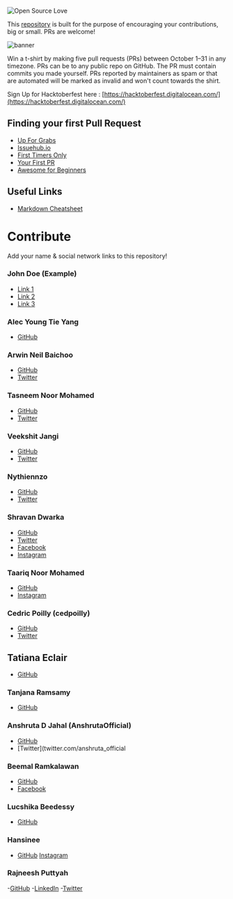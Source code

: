 ![Open Source Love](https://img.shields.io/badge/Open%20Source-%E2%9D%A4-pink.svg)

This [repository](https://github.com/Front-End-Coders-Mauritius/hacktoberfestmu-2019) is built for the purpose of encouraging your contributions, big or small. PRs are welcome!

![banner](https://github.com/Front-End-Coders-Mauritius/hacktoberfestmu-2019/raw/master/assets/hacktoberfest_banner.png)


Win a t-shirt by making five pull requests (PRs) between October 1–31 in any timezone. PRs can be to any public repo on GitHub. The PR must contain commits you made yourself. PRs reported by maintainers as spam or that are automated will be marked as invalid and won't count towards the shirt.

Sign Up for Hacktoberfest here : [https://hacktoberfest.digitalocean.com/](https://hacktoberfest.digitalocean.com/)

## Finding your first Pull Request
- [Up For Grabs](https://up-for-grabs.net/)
- [Issuehub.io](http://issuehub.io/)
- [First Timers Only](https://www.firsttimersonly.com/)
- [Your First PR](http://yourfirstpr.github.io/)
- [Awesome for Beginners](https://github.com/mungell/awesome-for-beginners)

## Useful Links
- [Markdown Cheatsheet](https://github.com/adam-p/markdown-here/wiki/Markdown-Cheatsheet)


# Contribute
Add your name & social network links to this repository!

### John Doe (Example)
 - [Link 1](www.example.com)
 - [Link 2](www.example.com) 
 - [Link 3](www.example.com)
 
 ### Alec Young Tie Yang
 - [GitHub](https://github.com/Alecyty)

### Arwin Neil Baichoo
- [GitHub](github.com/arwinneil)
- [Twitter](twitter.com/arwinneil)

### Tasneem Noor Mohamed
- [GitHub](github.com/tasnoor)
- [Twitter](twitter.com/patatasneem)

### Veekshit Jangi
- [GitHub](github.com/varesh007)
- [Twitter](twitter.com/varesh0071)

### Nythiennzo
- [GitHub](github.com/Nythiennzo)
- [Twitter](twitter.com/Nythiennzo)

### Shravan Dwarka
- [GitHub](github.com/shravanSD)
- [Twitter](twitter.com/shravandwarka)
- [Facebook](facebook.com/sudhveer)
- [Instagram](instragram.com/shravandwarka)

### Taariq Noor Mohamed
- [GitHub](github.com/TaariqNoor)
- [Instagram](instagram.com/taariq_noor)

### Cedric Poilly (cedpoilly)
- [GitHub](github.com/cedpoilly)
- [Twitter](twitter.com/cedpoilly)

## Tatiana Eclair
- [GitHub](github.com/TatianaRE34)

### Tanjana Ramsamy
- [GitHub](github.com/tanjana013)

### Anshruta D Jahal (AnshrutaOfficial)
- [GitHub](github.com/AnshrutaOfficial)
- [Twitter](twitter.com/anshruta_official

### Beemal Ramkalawan
- [GitHub](https://github.com/MindScaper)
- [Facebook](https://facebook.com/Reox21)

### Lucshika Beedessy
- [GitHub](github.com/beedessy)

### Hansinee
- [GitHub](github.com/hansinee)
 [Instagram](instragram.com/hansinee__)

### Rajneesh Puttyah
-[GitHub](github.com/wildchild18)
-[LinkedIn](https://www.linkedin.com/in/rajneesh-puttyah/)
-[Twitter](https://twitter.com/ashishwildchild)
